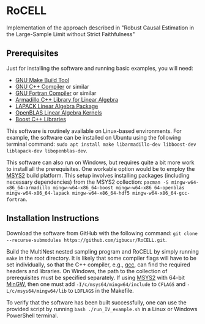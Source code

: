 # RoCELL
Implementation of the approach described in "Robust Causal Estimation in the Large-Sample Limit without Strict Faithfulness"

## Prerequisites

Just for installing the software and running basic examples, you will need:

- [GNU Make Build Tool](https://www.gnu.org/software/make/)
- [GNU C++ Compiler](https://gcc.gnu.org/) or similar
- [GNU Fortran Compiler](https://gcc.gnu.org/fortran/) or similar
- [Armadillo C++ Library for Linear Algebra](http://arma.sourceforge.net/)
- [LAPACK Linear Algebra Package](http://www.netlib.org/lapack/)
- [OpenBLAS Linear Algebra Kernels](https://www.openblas.net/)
- [Boost C++ Libraries](https://www.boost.org/)

This software is routinely available on Linux-based environments. For example, the software can be installed on Ubuntu using the following terminal command:
`sudo apt install make libarmadillo-dev libboost-dev liblapack-dev libopenblas-dev`.

This software can also run on Windows, but requires quite a bit more work to install all the prerequisites. One workable option would be to employ the [MSYS2](https://www.msys2.org/) build platform. This setup involves installing packages (including necessary dependencies) from the MSYS2 collection: `pacman -S mingw-w64-x86_64-armadillo mingw-w64-x86_64-boost mingw-w64-x86_64-openblas mingw-w64-x86_64-lapack mingw-w64-x86_64-hdf5 mingw-w64-x86_64-gcc-fortran`.


## Installation Instructions

Download the software from GitHub with the following command:
`git clone --recurse-submodules https://github.com/igbucur/RoCELL.git`.

Build the MultiNest nested sampling program and RoCELL by simply running `make` in the root directory. It is likely that some compiler flags will have to be set individually, so that the C++ compiler, e.g., [gcc](https://gcc.gnu.org/), can find the required headers and libraries. On Windows, the path to the collection of prerequisites must be specified separately. If using [MSYS2](https://www.msys2.org/) with 64-bit [MinGW](http://www.mingw.org/), then one must add `-I/c/msys64/mingw64/include` to `CFLAGS` and `-L/c/msys64/mingw64/lib` to `LDFLAGS` in the Makefile.

To verify that the software has been built successfully, one can use the provided script by running `bash ./run_IV_example.sh` in a Linux or Windows PowerShell terminal. 

